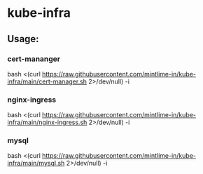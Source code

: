# kube-infra

## Usage:

### cert-mananger

bash <(curl https://raw.githubusercontent.com/mintlime-in/kube-infra/main/cert-manager.sh 2>/dev/null) -i

### nginx-ingress

bash <(curl https://raw.githubusercontent.com/mintlime-in/kube-infra/main/nginx-ingress.sh 2>/dev/null) -i

### mysql

bash <(curl https://raw.githubusercontent.com/mintlime-in/kube-infra/main/mysql.sh 2>/dev/null) -i
